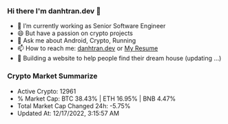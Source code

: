 ### Hi there I'm danhtran.dev 👋

- 🔭 I’m currently working as Senior Software Engineer
- 😄 But have a passion on crypto projects
- 💬 Ask me about Android, Crypto, Running 
- 📫 How to reach me: <a href="https://danhtran.dev" target="_blank">danhtran.dev</a> or <a href="Dan-Resume.pdf" target="_blank">My Resume</a>
- 🌱 Building a website to help people find their dream house (updating ...)

### Crypto Market Summarize
- Active Crypto: 12961
- % Market Cap: BTC 38.43% | ETH 16.95% | BNB 4.47%
- Total Market Cap Changed 24h: -5.75%
- Updated At: 12/17/2022, 3:15:57 AM
